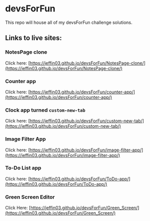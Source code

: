 # devsForFun 

This repo will house all of my devsForFun challenge solutions.

## Links to live sites:

### NotesPage clone

Click here: [https://jeffin03.github.io/devsForFun/NotesPage-clone/](https://jeffin03.github.io/devsForFun/NotesPage-clone/)

### Counter app

Click here: [https://jeffin03.github.io/devsForFun/counter-app/](https://jeffin03.github.io/devsForFun/counter-app/)

### Clock app turned ``custom-new-tab``

Click here: [https://jeffin03.github.io/devsForFun/custom-new-tab/](https://jeffin03.github.io/devsForFun/custom-new-tab/)

### Image Filter App

Click here: [https://jeffin03.github.io/devsForFun/image-filter-app/](https://jeffin03.github.io/devsForFun/image-filter-app/)

### To-Do List app 

Click here: [https://jeffin03.github.io/devsForFun/ToDo-app/](https://jeffin03.github.io/devsForFun/ToDo-app/)


### Green Screen Editor

Click Here: [https://jeffin03.github.io/devsForFun/Green_Screen/](https://jeffin03.github.io/devsForFun/Green_Screen/)


